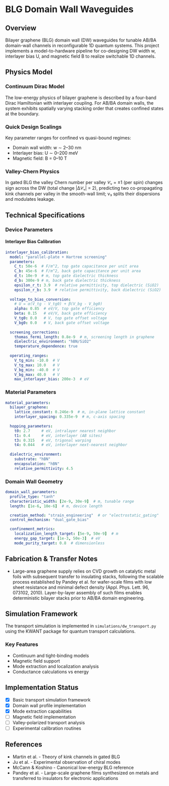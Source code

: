# BLG Domain Wall Waveguides

## Overview

Bilayer graphene (BLG) domain wall (DW) waveguides for tunable AB/BA domain-wall channels in reconfigurable 1D quantum systems. This project implements a model-to-hardware pipeline for co-designing DW width w, interlayer bias U, and magnetic field B to realize switchable 1D channels.

## Physics Model

### Continuum Dirac Model

The low-energy physics of bilayer graphene is described by a four-band Dirac Hamiltonian with interlayer coupling. For AB/BA domain walls, the system exhibits spatially varying stacking order that creates confined states at the boundary.

### Quick Design Scalings

Key parameter ranges for confined vs quasi-bound regimes:
- Domain wall width: w ∼ 2–30 nm  
- Interlayer bias: U ∼ 0–200 meV
- Magnetic field: B = 0–10 T

### Valley-Chern Physics

In gated BLG the valley Chern number per valley 𝒞ᵥ = ±1 (per spin) changes sign across the DW (total change |Δ𝒞ᵥ| = 2), predicting two co-propagating kink channels per valley in the smooth-wall limit; v₃ splits their dispersions and modulates leakage.

## Technical Specifications

### Device Parameters

#### Interlayer Bias Calibration

```yaml
interlayer_bias_calibration:
  model: "parallel-plate + Hartree screening"
  parameters:
    C_t: 50e-6  # F/m^2, top gate capacitance per unit area
    C_b: 45e-6  # F/m^2, back gate capacitance per unit area
    d_t: 10e-9  # m, top gate dielectric thickness
    d_b: 300e-9 # m, back gate dielectric thickness
    epsilon_r_t: 3.9  # relative permittivity, top dielectric (SiO2)
    epsilon_r_b: 3.9  # relative permittivity, back dielectric (SiO2)
    
  voltage_to_bias_conversion:
    # U = α(V_tg - V_tg0) + β(V_bg - V_bg0)
    alpha: 0.85  # eV/V, top gate efficiency
    beta: 0.15   # eV/V, back gate efficiency
    V_tg0: 0.0   # V, top gate offset voltage
    V_bg0: 0.0   # V, back gate offset voltage
    
  screening_corrections:
    thomas_fermi_length: 0.8e-9  # m, screening length in graphene
    dielectric_environment: "hBN/SiO2"
    temperature_dependence: true
    
  operating_ranges:
    V_tg_min: -10.0  # V
    V_tg_max: 10.0   # V
    V_bg_min: -40.0  # V 
    V_bg_max: 40.0   # V
    max_interlayer_bias: 200e-3  # eV
```

### Material Parameters

```yaml
material_parameters:
  bilayer_graphene:
    lattice_constant: 0.246e-9  # m, in-plane lattice constant
    interlayer_spacing: 0.335e-9  # m, c-axis spacing
    
  hopping_parameters:
    t0: 2.7     # eV, intralayer nearest neighbor
    t1: 0.4     # eV, interlayer (AB sites)
    t3: 0.315   # eV, trigonal warping
    t4: 0.044   # eV, interlayer next-nearest neighbor
    
  dielectric_environment:
    substrate: "hBN"
    encapsulation: "hBN"
    relative_permittivity: 4.5
```

### Domain Wall Geometry

```yaml
domain_wall_parameters:
  profile_type: "tanh"
  characteristic_width: [2e-9, 30e-9]  # m, tunable range
  length: [1e-6, 10e-6]  # m, device length

  creation_method: "strain_engineering"  # or "electrostatic_gating"
  control_mechanism: "dual_gate_bias"

  confinement_metrics:
    localization_length_target: [5e-9, 50e-9]  # m
    energy_gap_target: [1e-3, 50e-3]  # eV
    mode_purity_target: 0.8  # dimensionless
```

## Fabrication & Transfer Notes

- Large-area graphene supply relies on CVD growth on catalytic metal foils with subsequent transfer to insulating stacks, following the scalable process established by Pandey et al. for wafer-scale films with low sheet resistance and minimal defect density (Appl. Phys. Lett. 96, 073102, 2010). Layer-by-layer assembly of such films enables deterministic bilayer stacks prior to AB/BA domain engineering.

## Simulation Framework

The transport simulation is implemented in `simulations/dw_transport.py` using the KWANT package for quantum transport calculations.

### Key Features
- Continuum and tight-binding models
- Magnetic field support 
- Mode extraction and localization analysis
- Conductance calculations vs energy

## Implementation Status

- [x] Basic transport simulation framework
- [x] Domain wall profile implementation  
- [x] Mode extraction capabilities
- [ ] Magnetic field implementation
- [ ] Valley-polarized transport analysis
- [ ] Experimental calibration routines

## References

- Martin et al. - Theory of kink channels in gated BLG
- Ju et al. - Experimental observation of chiral modes
- McCann & Koshino - Canonical low-energy BLG reference
- Pandey et al. - Large-scale graphene films synthesized on metals and transferred to insulators for electronic applications
